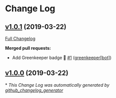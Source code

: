 # Change Log

## [v1.0.1](https://github.com/honzahommer/node-fs-mktemp/tree/v1.0.1) (2019-03-22)
[Full Changelog](https://github.com/honzahommer/node-fs-mktemp/compare/v1.0.0...v1.0.1)

**Merged pull requests:**

- Add Greenkeeper badge 🌴 [\#1](https://github.com/honzahommer/node-fs-mktemp/pull/1) ([greenkeeper[bot]](https://github.com/apps/greenkeeper))

## [v1.0.0](https://github.com/honzahommer/node-fs-mktemp/tree/v1.0.0) (2019-03-22)


\* *This Change Log was automatically generated by [github_changelog_generator](https://github.com/skywinder/Github-Changelog-Generator)*